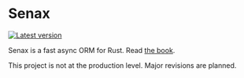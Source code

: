 # Senax
[![Latest version](https://img.shields.io/crates/v/senax.svg)](https://crates.io/crates/senax)

Senax is a fast async ORM for Rust. Read [the book](https://yossyx.github.io/senax/).

This project is not at the production level. Major revisions are planned.
